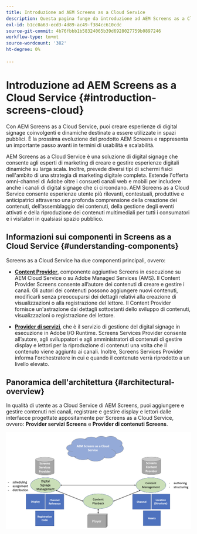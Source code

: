 ```yaml
---
title: Introduzione ad AEM Screens as a Cloud Service
description: Questa pagina funge da introduzione ad AEM Screens as a Cloud Service.
exl-id: b1cc0a63-ecd3-4d89-ac49-f384cc610cdc
source-git-commit: 4b76fbbb1b58324065b39d6928027759b0897246
workflow-type: tm+mt
source-wordcount: '382'
ht-degree: 0%

---
```


# Introduzione ad AEM Screens as a Cloud Service {#introduction-screens-cloud}

Con AEM Screens as a Cloud Service, puoi creare esperienze di digital signage coinvolgenti e dinamiche destinate a essere utilizzate in spazi pubblici. È la prossima evoluzione del prodotto AEM Screens e rappresenta un importante passo avanti in termini di usabilità e scalabilità.

AEM Screens as a Cloud Service è una soluzione di digital signage che consente agli esperti di marketing di creare e gestire esperienze digitali dinamiche su larga scala. Inoltre, prevede diversi tipi di schermi fisici nell&#39;ambito di una strategia di marketing digitale completa. Estende l&#39;offerta omni-channel di Adobe oltre i consueti canali web e mobili per includere anche i canali di digital signage che ci circondano. AEM Screens as a Cloud Service consente esperienze utente più rilevanti, contestuali, produttive e anticipatrici attraverso una profonda comprensione della creazione dei contenuti, dell’assemblaggio dei contenuti, della gestione degli eventi attivati e della riproduzione dei contenuti multimediali per tutti i consumatori e i visitatori in qualsiasi spazio pubblico.

## Informazioni sui componenti in Screens as a Cloud Service {#understanding-components}

Screens as a Cloud Service ha due componenti principali, ovvero:

* **[Content Provider](https://experienceleague.adobe.com/docs/experience-manager-cloud-service/screens-as-cloud-service/configure-screens-cloud/using-screens-content-provider.html?lang=en)**, componente aggiuntivo Screens in esecuzione su AEM Cloud Service o su Adobe Managed Services (AMS). Il Content Provider Screens consente all’autore dei contenuti di creare e gestire i canali. Gli autori dei contenuti possono aggiungere nuovi contenuti, modificarli senza preoccuparsi dei dettagli relativi alla creazione di visualizzazioni o alla registrazione del lettore. Il Content Provider fornisce un&#39;astrazione dai dettagli sottostanti dello sviluppo di contenuti, visualizzazioni o registrazione del lettore.

* **[Provider di servizi](https://experienceleague.adobe.com/docs/experience-manager-cloud-service/screens-as-cloud-service/configure-screens-cloud/navigating-to-screens-services-provider.html?lang=en)**, che è il servizio di gestione del digital signage in esecuzione in Adobe I/O Runtime. Screens Services Provider consente all’autore, agli sviluppatori e agli amministratori di contenuti di gestire display e lettori per la riproduzione di contenuti una volta che il contenuto viene aggiunto ai canali. Inoltre, Screens Services Provider informa l&#39;orchestratore in cui e quando il contenuto verrà riprodotto a un livello elevato.


## Panoramica dell&#39;architettura {#architectural-overview}

In qualità di utente as a Cloud Service di AEM Screens, puoi aggiungere e gestire contenuti nei canali, registrare e gestire display e lettori dalle interfacce progettate appositamente per Screens as a Cloud Service, ovvero: **Provider servizi Screens** e **Provider di contenuti Screens**.

![immagine](/help/screens-cloud/assets/architecture-screenscloud.png)
